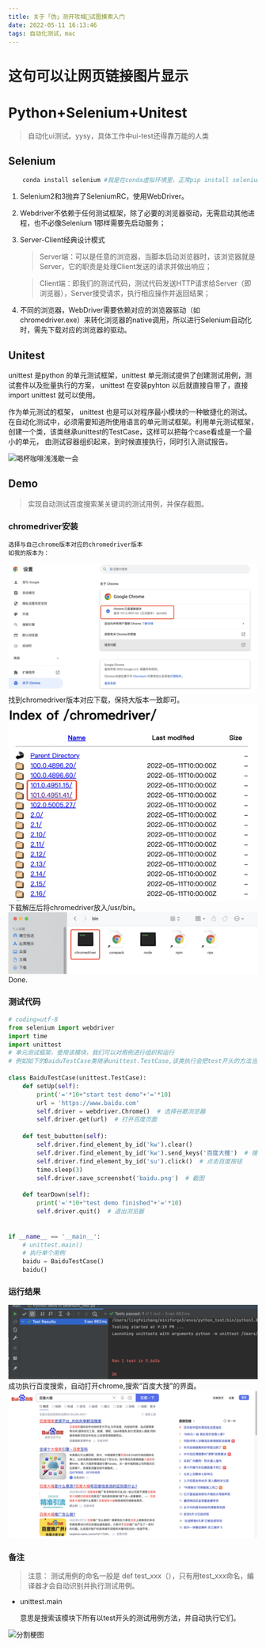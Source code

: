 ```yaml
---
title: 关于「伪」测开攻城🦁️试图摸索入门
date: 2022-05-11 16:13:46
tags: 自动化测试，mac
---
```


# 这句可以让网页链接图片显示
<meta name="referrer" content="no-referrer"/>

# Python+Selenium+Unitest

> 自动化ui测试。yysy，具体工作中ui-test还得靠万能的人类
## Selenium
  
```python
    conda install selenium #我是在conda虚拟环境里，正常pip install selenium即可  
```
1. Selenium2和3抛弃了SeleniumRC，使用WebDriver。

2. Webdriver不依赖于任何测试框架，除了必要的浏览器驱动，无需启动其他进程，也不必像Selenium 1那样需要先启动服务；

3. Server-Client经典设计模式

    > Server端：可以是任意的浏览器，当脚本启动浏览器时，该浏览器就是Server，它的职责是处理Client发送的请求并做出响应；

   >Client端：即我们的测试代码，测试代码发送HTTP请求给Server（即浏览器），Server接受请求，执行相应操作并返回结果；

  4. 不同的浏览器，WebDriver需要依赖对应的浏览器驱动（如chromedriver.exe）来转化浏览器的native调用，所以进行Selenium自动化时，需先下载对应的浏览器的驱动。

## Unitest
  
  unittest 是python 的单元测试框架，unittest 单元测试提供了创建测试用例，测试套件以及批量执行的方案， unittest 在安装pyhton 以后就直接自带了，直接import unittest 就可以使用。

  作为单元测试的框架， unittest 也是可以对程序最小模块的一种敏捷化的测试。在自动化测试中，必须需要知道所使用语言的单元测试框架。利用单元测试框架，创建一个类，该类继承unittest的TestCase，这样可以把每个case看成是一个最小的单元， 由测试容器组织起来，到时候直接执行，同时引入测试报告。

![喝杯咖啡浅浅歇一会](https://img9.doubanio.com/view/group_topic/raw/public/p501169106.jpg)



## Demo
> 实现自动测试百度搜索某关键词的测试用例，并保存截图。
### chromedriver安装
    选择与自己chrome版本对应的chromedriver版本
    如我的版本为：
  ![chrome版本](./pytest/pytest2.png)
   找到chromedriver版本对应下载，保持大版本一致即可。
  ![chromedriver](./pytest/pytest3.png)
  下载解压后将chromedriver放入/usr/bin。
  ![bin](./pytest/pytest4.png)
  Done.

### 测试代码
```python
# coding=utf-8
from selenium import webdriver
import time
import unittest
# 单元测试框架，使用该模块，我们可以对用例进行组织和运行
# 例如如下的BaiduTestCase类继承unittest.TestCase,该类执行会把test开头的方法当成一个测试用例去执行

class BaiduTestCase(unittest.TestCase):
    def setUp(self):
        print('='*10+"start test demo"+'='*10)
        url = 'https://www.baidu.com'
        self.driver = webdriver.Chrome()  # 选择谷歌浏览器
        self.driver.get(url)  # 打开百度页面

    def test_bubutton(self):
        self.driver.find_element_by_id('kw').clear()
        self.driver.find_element_by_id('kw').send_keys('百度大搜')  # 搜索框输入内容
        self.driver.find_element_by_id('su').click()  # 点击百度按钮
        time.sleep(3)
        self.driver.save_screenshot('baidu.png')  # 截图

    def tearDown(self):
        print('='*10+"test demo finished"+'='*10)
        self.driver.quit()  # 退出浏览器


if __name__ == '__main__':
    # unittest.main()
    # 执行单个用例
    baidu = BaiduTestCase()
    baidu()

```
### 运行结果
![search_result](./pytest/pytest5.png)
成功执行百度搜索，自动打开chrome,搜索“百度大搜”的界面。
![search_success](./pytest/pytest6.png)

### 备注
> 注意： 测试用例的命名一般是 def test_xxx（），只有用test_xxx命名，编译器才会自动识别并执行测试用例。
- unittest.main 

  意思是搜索该模块下所有以test开头的测试用例方法，并自动执行它们。

![分割梗图](https://img9.doubanio.com/view/richtext/large/public/p309474256.jpg)
